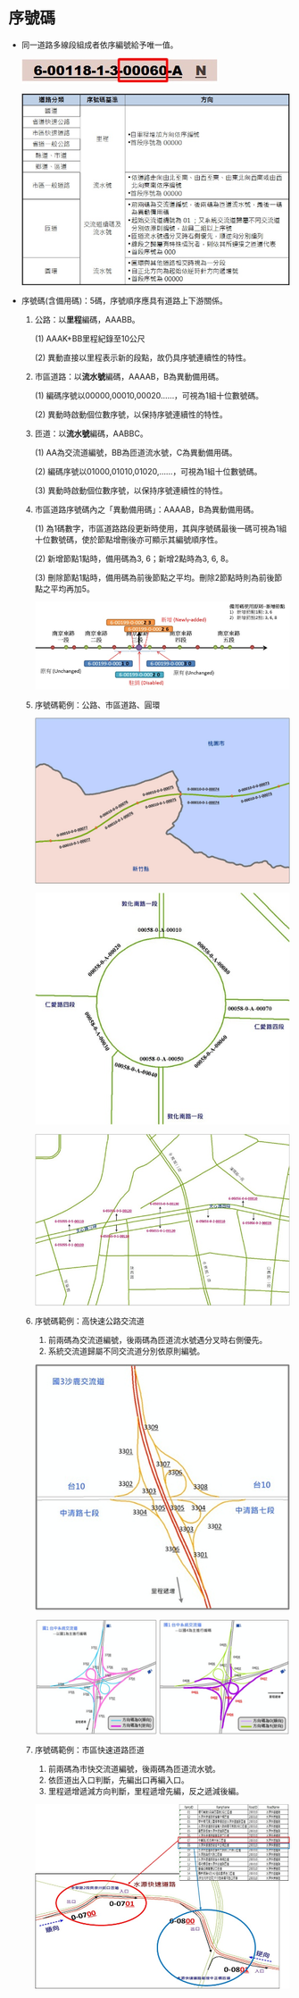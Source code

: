 # 序號碼

* 同一道路多線段組成者依序編號給予唯一值。

  ![Alt text](018.jpg)

  ![Alt text](017.jpg)

* 序號碼\(含備用碼\)：5碼，序號順序應具有道路上下游關係。
  1. 公路：以**里程**編碼，AAABB。

     \(1\) AAAK+BB里程紀錄至10公尺

     \(2\) 異動直接以里程表示新的段點，故仍具序號連續性的特性。

  2. 市區道路：以**流水號**編碼，AAAAB，B為異動備用碼。

     \(1\) 編碼序號以00000,00010,00020……，可視為1組十位數號碼。

     \(2\) 異動時啟動個位數序號，以保持序號連續性的特性。

  3. 匝道：以**流水號**編碼，AABBC。

     \(1\) AA為交流道編號，BB為匝道流水號，C為異動備用碼。

     \(2\) 編碼序號以01000,01010,01020,……，可視為1組十位數號碼。

     \(3\) 異動時啟動個位數序號，以保持序號連續性的特性。

  4. 市區道路序號碼內之「異動備用碼」：AAAAB，B為異動備用碼。

     \(1\) 為1碼數字，市區道路路段更新時使用，其與序號碼最後一碼可視為1組十位數號碼，使於節點增刪後亦可顯示其編號順序性。
     
     \(2\) 新增節點1點時，備用碼為3, 6；新增2點時為3, 6, 8。
     
     \(3\) 刪除節點1點時，備用碼為前後節點之平均。刪除2節點時則為前後節點之平均再加5。

     ![Alt text](019.jpg)

  5. 序號碼範例：公路、市區道路、圓環

     ![Alt text](020.jpg)

     ![Alt text](021.jpg)

     ![Alt text](022.jpg)

  6. 序號碼範例：高快速公路交流道

     1. 前兩碼為交流道編號，後兩碼為匝道流水號遇分叉時右側優先。
     2. 系統交流道歸屬不同交流道分別依原則編號。

     ![Alt text](023.jpg)

     ![Alt text](024.jpg)

  7. 序號碼範例：市區快速道路匝道

     1. 前兩碼為市快交流道編號，後兩碼為匝道流水號。
     2. 依匝道出入口判斷，先編出口再編入口。
     3. 里程遞增遞減方向判斷，里程遞增先編，反之遞減後編。

     ![Alt text](042.jpg)

